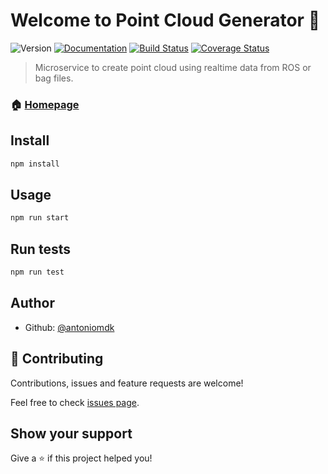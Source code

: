 # Welcome to Point Cloud Generator 👋
![Version](https://img.shields.io/badge/version-0.0.1-blue.svg?cacheSeconds=2592000) [![Documentation](https://img.shields.io/badge/documentation-yes-brightgreen.svg)](http://www.antoniomolner.com/pointcloud-generator/) [![Build Status](https://travis-ci.org/antoniomdk/pointcloud-generator.svg?branch=master)](https://travis-ci.org/antoniomdk/pointcloud-generator) [![Coverage Status](https://coveralls.io/repos/github/antoniomdk/pointcloud-generator/badge.svg?branch=master)](https://coveralls.io/github/antoniomdk/pointcloud-generator?branch=master)

> Microservice to create point cloud using realtime data from ROS or bag files.

### 🏠 [Homepage](http://www.antoniomolner.com/pointcloud-generator/)

## Install

```sh
npm install
```

## Usage

```sh
npm run start
```

## Run tests

```sh
npm run test
```

## Author

* Github: [@antoniomdk](https://github.com/antoniomdk)

## 🤝 Contributing

Contributions, issues and feature requests are welcome!

Feel free to check [issues page](https://github.com/antoniomdk/pointcloud-generator/issues).

## Show your support

Give a ⭐️ if this project helped you!
